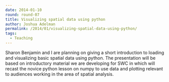 ```yaml
---
date: 2014-01-10
round: round-07
title: Visualizing spatial data using python
author: Joshua Adelman
permalink: /2014/01/visualizing-spatial-data-using-python/
tags:
  - Teaching
---
```

Sharon Benjamin and I are planning on giving a short introduction to loading and visualizing basic spatial data using python. The presentation will be based on introductory material we are developing for SWC in which will recast the novice python lesson on numpy to use data and plotting relevant to audiences working in the area of spatial analysis.
